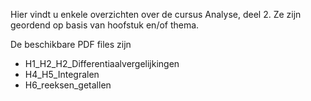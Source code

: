 Hier vindt u enkele overzichten over de cursus Analyse, deel 2. 
Ze zijn geordend op basis van hoofstuk en/of thema.

De beschikbare PDF files zijn
- H1_H2_H2_Differentiaalvergelijkingen
- H4_H5_Integralen
- H6_reeksen_getallen